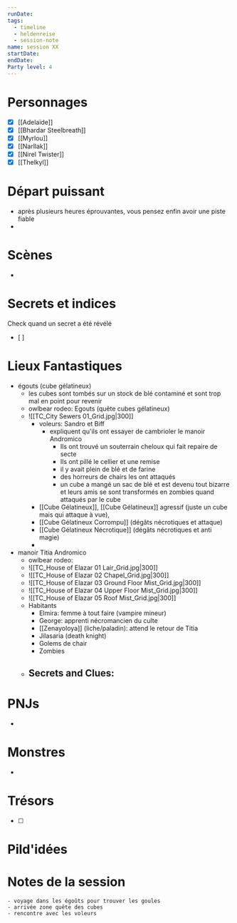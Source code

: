 ```yaml
---
runDate: 
tags:
  - timeline
  - heldenreise
  - session-note
name: session XX
startDate: 
endDate:
Party level: 4
---
```



# Personnages
- [x] [[Adelaïde]]
- [x] [[Bhardar Steelbreath]]
- [x] [[Myrlou]]
- [x] [[Narllak]]
- [x] [[Nirel Twister]]
- [x] [[Thelkyl]]

# Départ puissant
- après plusieurs heures éprouvantes, vous pensez enfin avoir une piste fiable
- 

# Scènes
- 

# Secrets et indices
Check quand un secret a été révélé
- [ ] 

# Lieux Fantastiques

- égouts (cube gélatineux)
	- les cubes sont tombés sur un stock de blé contaminé et sont trop mal en point pour revenir
	- owlbear rodeo: Egouts (quête cubes gélatineux)
	- ![[TC_City Sewers 01_Grid.jpg|300]]
		- voleurs: Sandro et Biff
			- expliquent qu'ils ont essayer de cambrioler le manoir Andromico
				- Ils ont trouvé un souterrain cheloux qui fait repaire de secte
				- Ils ont pillé le cellier et une remise
				- il y avait plein de blé et de farine
				- des horreurs de chairs les ont attaqués
				- un cube a mangé un sac de blé et est devenu tout bizarre et leurs amis se sont transformés en zombies quand attaqués par le cube
		- [[Cube Gélatineux]], [[Cube Gélatineux]] agressif (juste un cube mais qui attaque à vue), 
		- [[Cube Gélatineux Corrompu]] (dégâts nécrotiques et attaque)
		- [[Cube Gélatineux Nécrotique]] (dégâts nécrotiques et anti magie)
		- 
- manoir Titia Andromico
	-  owlbear rodeo: 
	- ![[TC_House of Elazar 01 Lair_Grid.jpg|300]]
	- ![[TC_House of Elazar 02 Chapel_Grid.jpg|300]]
	- ![[TC_House of Elazar 03 Ground Floor Mist_Grid.jpg|300]]
	- ![[TC_House of Elazar 04 Upper Floor Mist_Grid.jpg|300]]
	- ![[TC_House of Elazar 05 Roof Mist_Grid.jpg|300]]
	- Habitants
		- Elmira: femme à tout faire (vampire mineur)
		- George: apprenti nécromancien du culte
		- [[Zenayoloya]] (liche/paladin): attend le retour de Titia
		- Jilasaria (death knight)
		- Golems de chair
		- Zombies
	- Secrets and Clues:
		- 
# PNJs
- 

# Monstres
- 

# Trésors
- [ ]


# Pild'idées
> 

# Notes de la session

```
- voyage dans les égoûts pour trouver les goules
- arrivée zone quête des cubes
- rencontre avec les voleurs
```
